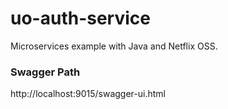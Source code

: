 # uo-auth-service
Microservices example with Java and Netflix OSS.


### Swagger Path
http://localhost:9015/swagger-ui.html
